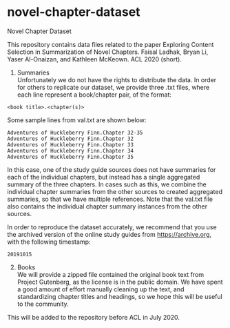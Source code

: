 # novel-chapter-dataset
Novel Chapter Dataset

This repository contains data files related to the paper
Exploring Content Selection in Summarization of Novel Chapters. Faisal Ladhak, Bryan Li, Yaser Al-Onaizan, and Kathleen McKeown. ACL 2020 (short).

1) Summaries\
Unfortunately we do not have the rights to distribute the data. In order for others to replicate our dataset, we provide three .txt files, where each line represent a book/chapter pair, of the format:
```
<book title>.<chapter(s)>
```

Some sample lines from val.txt are shown below:
```
Adventures of Huckleberry Finn.Chapter 32-35
Adventures of Huckleberry Finn.Chapter 32
Adventures of Huckleberry Finn.Chapter 33
Adventures of Huckleberry Finn.Chapter 34
Adventures of Huckleberry Finn.Chapter 35
```

In this case, one of the study guide sources does not have summaries for each of the individual chapters, but instead has a single aggregated summary of the three chapters. In cases such as this, we combine the individual chapter summaries from the other sources to created aggregated summaries, so that we have multiple references. Note that the val.txt file also contains the individual chapter summary instances from the other sources.

In order to reproduce the dataset accurately, we recommend that you use the archived version of the online study guides from https://archive.org, with the following timestamp:
```
20191015
```

2) Books\
We will provide a zipped file contained the original book text from Project Gutenberg, as the license is in the public domain. We have spent a good amount of effort manually cleaning up the text, and standardizing chapter titles and headings, so we hope this will be useful to the community.

This will be added to the repository before ACL in July 2020.
